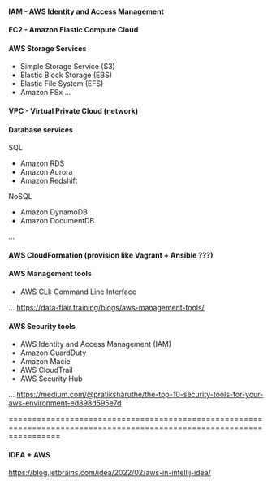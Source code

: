 #### IAM - AWS Identity and Access Management

#### EC2 - Amazon Elastic Compute Cloud

#### AWS Storage Services
* Simple Storage Service (S3)
* Elastic Block Storage (EBS)
* Elastic File System (EFS)
* Amazon FSx
...

#### VPC - Virtual Private Cloud  (network)

#### Database services
SQL
* Amazon RDS
* Amazon Aurora
* Amazon Redshift

NoSQL
* Amazon DynamoDB
* Amazon DocumentDB

...

#### AWS CloudFormation (provision like Vagrant + Ansible ???)

#### AWS Management tools
* AWS CLI: Command Line Interface

...
https://data-flair.training/blogs/aws-management-tools/

#### AWS Security tools
* AWS Identity and Access Management (IAM)
* Amazon GuardDuty
* Amazon Macie
* AWS CloudTrail
* AWS Security Hub 

...
https://medium.com/@pratiksharuthe/the-top-10-security-tools-for-your-aws-environment-ed898d595e7d

=======================================================================================================================

#### IDEA + AWS

https://blog.jetbrains.com/idea/2022/02/aws-in-intellij-idea/
